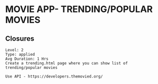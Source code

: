 # MOVIE APP- TRENDING/POPULAR MOVIES
## Closures
```
Level: 2
Type: applied
Avg Duration: 1 Hrs
Create a trending.html page where you can show list of trending/popular movies

Use API - https://developers.themovied.org/
```
